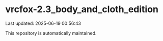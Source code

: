 # vrcfox-2.3_body_and_cloth_edition

Last updated: 2025-06-19 00:56:43

This repository is automatically maintained.
